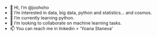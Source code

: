 - 👋 Hi, I’m @joohoho
- 👀 I’m interested in data, big data, python and statistics... and cosmos.
- 🌱 I’m currently learning python.
- 💞️ I’m looking to collaborate on machine learning tasks. 
- 📫 You can reach me in linkedin > 'Yoana Staneva'

<!---
joohoho/joohoho is a ✨ special ✨ repository because its `README.md` (this file) appears on your GitHub profile.
You can click the Preview link to take a look at your changes.
--->

